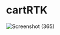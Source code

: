 # cartRTK

![Screenshot (365)](https://user-images.githubusercontent.com/69466504/236684182-565565e9-98ce-4e67-b686-69c210f7e1c6.png)
